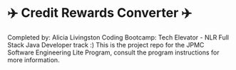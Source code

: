 # :airplane: Credit Rewards Converter :airplane:
Completed by: Alicia Livingston
Coding Bootcamp: Tech Elevator - NLR Full Stack Java Developer track
:)
This is the project repo for the JPMC Software Engineering Lite Program, consult the program instructions for more information.
